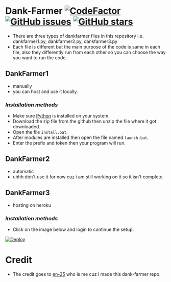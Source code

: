 # Dank-Farmer [![CodeFactor](https://www.codefactor.io/repository/github/en-25/dank-farmer/badge)](https://www.codefactor.io/repository/github/en-25/dank-farmer) [![GitHub issues](https://img.shields.io/github/issues/en-25/dank-farmer?style=flat)](https://github.com/en-25/dank-farmer/issues) [![GitHub stars](https://img.shields.io/github/stars/en-25/dank-farmer?style=flat)](https://github.com/en-25/dank-farmer/stargazers)
- There are three types of dankfarmer files in this repository i.e. dankfarmer1.py, dankfarmer2.py, dankfarmer3.py
- Each file is different but the main purpose of the code is same in each file, also they differently run from each other so you can choose the way you want to run the code.

## DankFarmer1
- manually
- you can host and use it locally.

### ___Installation methods___
- Make sure [Python](https://www.python.org/downloads/release/python-397/) is installed on your system.
- Download the zip file from the github then unzip the file where it got downloaded.
- Open the file `install.bat`.
- After modules are installed then open the file named `launch.bat`.
- Enter the prefix and token then your program will run. 

## DankFarmer2
- automatic
- uhhh don't use it for now cuz i am still working on it so it isn't complete.

## DankFarmer3
- hosting on heroku

### ___Installation methods___
- Click on the image below and login to continue the setup. 

[![Deploy](https://www.herokucdn.com/deploy/button.svg)](https://heroku.com/deploy?template=https://github.com/en-25/dank-farmer/tree/main)

# Credit
- The credit goes to [en-25](https://github.com/en-25) who is me cuz i made this dank-farmer repo.
